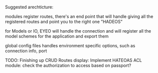 Suggested arechticture:

modules register routes, there's an end point that will handle giving all the registered routes and point you to the right one "HADEOS"

for Models or IO, EYEO will handle the connection and will register all the model schemes for the application and export them

global config files handles environment specific options, such as connection info, port 


TODO: 
Finishing up CRUD
Routes display: Implement HATEOAS
ACL module: check the authorization to access based on passport?



